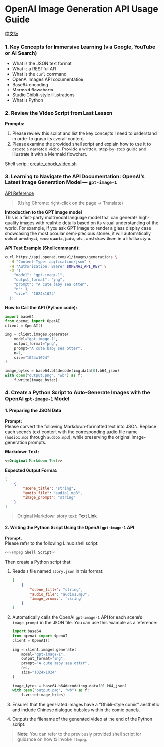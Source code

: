 # OpenAI Image Generation API Usage Guide

[中文版](README_zh_CN.md)

### 1. Key Concepts for Immersive Learning (via Google, YouTube or AI Search)

- What is the JSON text format  
- What is a RESTful API  
- What is the `curl` command  
- OpenAI Images API documentation  
- Base64 encoding  
- Mermaid flowcharts  
- Studio Ghibli–style illustrations  
- What is Python  

### 2. Review the Video Script from Last Lesson

**Prompts:**

1. Please review this script and list the key concepts I need to understand in order to grasp its overall content.  
2. Please examine the provided shell script and explain how to use it to create a narrated video. Provide a written, step-by-step guide and illustrate it with a Mermaid flowchart.

Shell script: [create_ebook_video.sh](ai_output_zh_CN/create_ebook_video.sh)

### 3. Learning to Navigate the API Documentation: OpenAI’s Latest Image Generation Model — `gpt-image-1`

[API Reference](https://platform.openai.com/docs/api-reference/images/create)

> (Using Chrome: right-click on the page → Translate)

**Introduction to the GPT Image model**  
This is a first-party multimodal language model that can generate high-quality images with realistic details based on its visual understanding of the world. For example, if you ask GPT Image to render a glass display case showcasing the most popular semi-precious stones, it will automatically select amethyst, rose quartz, jade, etc., and draw them in a lifelike style.

**API Test Example (Shell command):**
```bash
curl https://api.openai.com/v1/images/generations \
  -H "Content-Type: application/json" \
  -H "Authorization: Bearer $OPENAI_API_KEY" \
  -d '{
    "model": "gpt-image-1",
    "output_format": "png",
    "prompt": "A cute baby sea otter",
    "n": 1,
    "size": "1024x1024"
  }'
```

**How to Call the API (Python code):**
```python
import base64
from openai import OpenAI
client = OpenAI()

img = client.images.generate(
    model="gpt-image-1",
    output_format="png",
    prompt="A cute baby sea otter",
    n=1,
    size="1024x1024"
)

image_bytes = base64.b64decode(img.data[0].b64_json)
with open("output.png", "wb") as f:
    f.write(image_bytes)
```

### 4. Create a Python Script to Auto-Generate Images with the OpenAI `gpt-image-1` Model

#### 1. Preparing the JSON Data

**Prompt:**  
Please convert the following Markdown-formatted text into JSON. Replace each scene’s text content with the corresponding audio file name (`audio1.mp3` through `audio5.mp3`), while preserving the original image-generation prompts.

**Markdown Text:**
```markdown
<<Original Markdown Text>>
```

**Expected Output Format:**
```json
[
    {
        "scene_title": "string",
        "audio_file": "audio1.mp3",
        "image_prompt": "string"
    }
]
```

> Original Markdown story text: [Text Link](../02-linux-ffmpeg/ai_output_zh_CN/claude/3.md)

#### 2. Writing the Python Script Using the OpenAI `gpt-image-1` API

**Prompt:**  
Please refer to the following Linux shell script:

```bash
<<FFmpeg Shell Script>>
```

Then create a Python script that:

1. Reads a file named `story.json` in this format:
   ```json
   [
       {
           "scene_title": "string",
           "audio_file": "audio1.mp3",
           "image_prompt": "string"
       }
   ]
   ```

2. Automatically calls the OpenAI `gpt-image-1` API for each scene’s `image_prompt` in the JSON file. You can use this example as a reference:
   ```python
   import base64
   from openai import OpenAI
   client = OpenAI()

   img = client.images.generate(
       model="gpt-image-1",
       output_format="png",
       prompt="A cute baby sea otter",
       n=1,
       size="1024x1024"
   )

   image_bytes = base64.b64decode(img.data[0].b64_json)
   with open("output.png", "wb") as f:
       f.write(image_bytes)
   ```

3. Ensures that the generated images have a “Ghibli-style comic” aesthetic and include Chinese dialogue bubbles within the comic panels.

4. Outputs the filename of the generated video at the end of the Python script.

> **Note:** You can refer to the previously provided shell script for guidance on how to invoke `ffmpeg`.